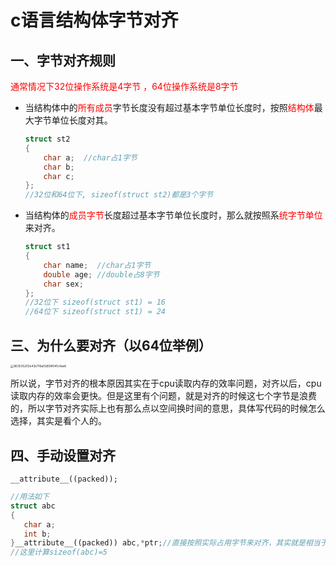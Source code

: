 # c语言结构体字节对齐

## 一、字节对齐规则

<font color='red'>通常情况下32位操作系统是4字节 ，64位操作系统是8字节</font>

- 当结构体中的<font color='red'>所有成员</font>字节长度没有超过基本字节单位长度时，按照<font color='red'>结构体</font>最大字节单位长度对其。

  ```c
  struct st2
  {
      char a;  //char占1字节
      char b;
      char c;
  };
  //32位和64位下, sizeof(struct st2)都是3个字节
  ```

- 当结构体的<font color='red'>成员字节</font>长度超过基本字节单位长度时，那么就按照系<font color='red'>统字节单位</font>来对齐。

  ```c
  struct st1
  {
      char name;  //char占1字节
      double age; //double占8字节
      char sex;
  };
  //32位下 sizeof(struct st1) = 16
  //64位下 sizeof(struct st1) = 24
  ```

  

## 三、为什么要对齐（以64位举例）

<img src="C:\Users\kobayashi\Desktop\myblog\963535203e43e716af3d594041c4ae6.png" alt="963535203e43e716af3d594041c4ae6" style="zoom: 33%;" />

所以说，字节对齐的根本原因其实在于cpu读取内存的效率问题，对齐以后，cpu读取内存的效率会更快。但是这里有个问题，就是对齐的时候这七个字节是浪费的，所以字节对齐实际上也有那么点以空间换时间的意思，具体写代码的时候怎么选择，其实是看个人的。

## **四、手动设置对齐**

`__attribute__((packed));`

```c++
//用法如下
struct abc
{
   char a;
   int b;
}__attribute__((packed)) abc,*ptr;//直接按照实际占用字节来对齐，其实就是相当于按照1个字节对齐了
//这里计算sizeof(abc)=5
```